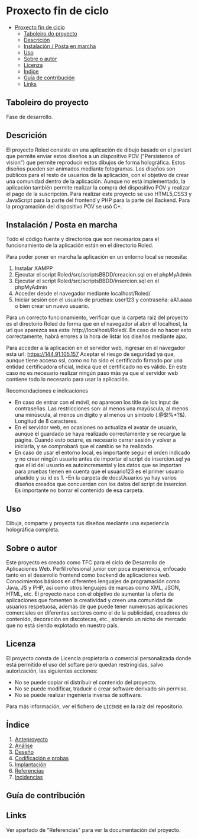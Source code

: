 # Proxecto fin de ciclo

- [Proxecto fin de ciclo](#proxecto-fin-de-ciclo)
  - [Taboleiro do proyecto](#taboleiro-do-proyecto)
  - [Descrición](#descrición)
  - [Instalación / Posta en marcha](#instalación--posta-en-marcha)
  - [Uso](#uso)
  - [Sobre o autor](#sobre-o-autor)
  - [Licenza](#licenza)
  - [Índice](#índice)
  - [Guía de contribución](#guía-de-contribución)
  - [Links](#links)

## Taboleiro do proyecto

Fase de desarrollo.

## Descrición

El proyecto Roled consiste en una aplicación de dibujo basado en el pixelart que permite enviar estos diseños a un dispositivo POV ("Persistence of vision") que permite reproducir estos dibujos de forma holográfica. Estos diseños pueden ser animados mediante fotogramas.
Los diseños son públicos para el resto de usuarios de la aplicación, con el objetivo de crear una comunidad dentro de la aplicación. Aunque no está implementado, la aplicación también permite realizar la compra del dispositivo POV y realizar el pago de la suscripción.
Para realizar este proyecto se uso HTML5,CSS3 y JavaScript para la parte del frontend y PHP para la parte del Backend. Para la programación del dispositivo POV se usó C+.

## Instalación / Posta en marcha

Todo el código fuente y directorios que son necesarios para el funcionamiento de la aplicación están en el directorio Roled.

Para poder poner en marcha la aplicación en un entorno local se necesita:

1. Instalar XAMPP
2. Ejecutar el script Roled/src/scriptsBBDD/creacion.sql en el phpMyAdmin
3. Ejecutar el script Roled/src/scriptsBBDD/insercion.sql en el phpMyAdmin
4. Acceder desde el navegador mediante localhost/Roled/
5. Iniciar sesión con el usuario de pruebas: user123 y contraseña: aA1.aaaa o bien crear un nuevo usuario.

Para un correcto funcionamiento, verificar que la carpeta raíz del proyecto es el directorio Roled de forma que en el navegador al abrir el localhost, la url que aparezca sea esta: http://localhost/Roled/. En caso de no hacer esto correctamente, habrá errores a la hora de listar los diseños mediante ajax. 

Para acceder a la aplicación en el servidor web, ingresar en el navegador esta url: https://144.91.105.157
Aceptar el riesgo de seguridad ya que, aunque tiene acceso ssl, como no ha sido el certificado firmado por una entidad certificadora oficial, indica que el certificado no es válido. En este caso no es necesario realizar ningún paso más ya que el servidor web contiene todo lo necesario para usar la aplicación.

Recomendaciones e indicaciones

- En caso de entrar con el móvil, no aparecen los title de los input de contraseñas. Las restricciones son: al menos una mayúscula, al menos una minúscula, al menos un dígito y al menos un símbolo (.@$!%*?&). Longitud de 8 caracteres.
- En el servidor web, en ocasiones no actualiza el avatar de usuario, aunque el guardado se haya realizado correctamente y se recargue la página. Cuando esto ocurre, es necesario cerrar sesión y volver a iniciarla, y se comprobará que el cambio se ha realizado. 
- En caso de usar el entorno local, es importante seguir el orden indicado y no crear ningún usuario antes de importar el script de insercion.sql ya que el id del usuario es autoincremental y los datos que se importan para pruebas tienen en cuenta que el usuario123 es el primer usuario añadido y su id es 1.
-En la carpeta de docsUsuarios ya hay varios diseños creados que concuerdan con los datos del script de insercion. Es importante no borrar el contenido de esa carpeta. 
 
## Uso

Dibuja, comparte y proyecta tus diseños mediante una experiencia holográfica completa. 

## Sobre o autor

Este proyecto es creado como TFC para el ciclo de Desarrollo de Aplicaciones Web. Perfil rofesional junior con poca experiencia, enfocado tanto en el desarrollo frontend como backend de aplicaciones web. Conocimientos básicos en diferentes lenguajes de programación como Java, JS y PHP, así como otros lenguajes de marcas como XML, JSON, HTML, etc. 
El proyecto nace con el objetivo de aumentar la oferta de aplicaciones que fomenten la creatividad y creen una comunidad de usuarios respetuosa, además de que puede tener numerosas aplicaciones comerciales en diferentes sectores como el de la publicidad, creadores de contenido, decoración en discotecas, etc., abriendo un nicho de mercado que no está siendo explotado en nuestro país.

## Licenza

El proyecto consta de Licencia propietaria o comercial personalizada donde está permitido el uso del softare pero quedan restringidas, salvo autorización, las siguientes acciones:

- No se puede copiar ni distribuir el contenido del proyecto.
- No se puede modificar, traducir o crear software derivado sin permiso.
- No se puede realizar ingeniería inversa de software.

Para más información, ver el fichero de `LICENSE` en la raíz del repositorio.

## Índice

1. [Anteproyecto](./plantilla-proxecto/doc/templates/1_Anteproxecto.md)
2. [Análise](./plantilla-proxecto/doc/templates/2_Analise.md)
3. [Deseño](./plantilla-proxecto/doc/templates/3_Deseño.md)
4. [Codificación e probas](./plantilla-proxecto/doc/templates/4_Codificacion_e_probas.md)
5. [Implantación](./plantilla-proxecto/doc/templates/5_Implantación.md)
6. [Referencias](./plantilla-proxecto/doc/templates/6_Referencias.md)
7. [Incidencias](./plantilla-proxecto/doc/templates/7_Incidencias.md)

## Guía de contribución

## Links

Ver apartado de "Referencias" para ver la documentación del proyecto.
